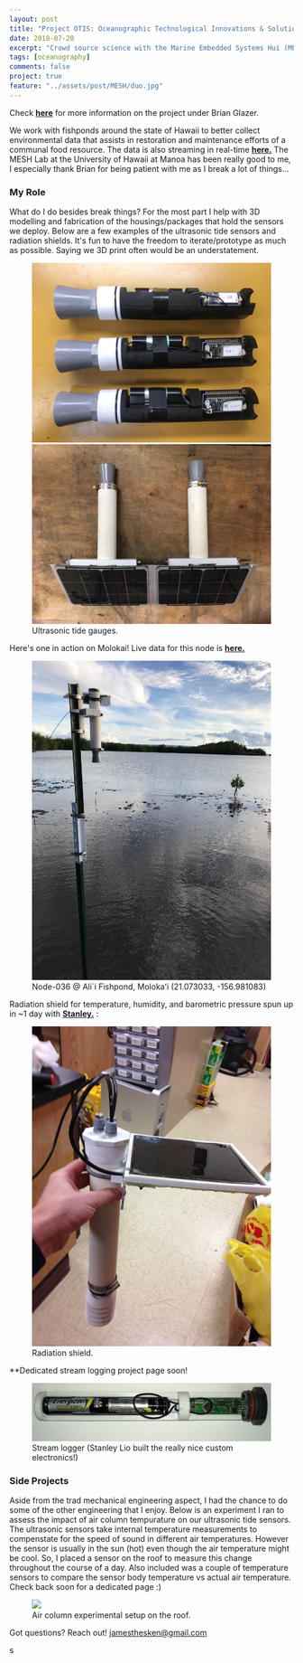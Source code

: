 ```yaml
---
layout: post
title: "Project OTIS: Oceanographic Technological Innovations & Solutions"
date: 2018-07-20
excerpt: "Crowd source science with the Marine Embedded Systems Hui (MESH Lab)"
tags: [oceanography]
comments: false
project: true
feature: "../assets/post/MESH/duo.jpg"
---
```


Check <a href="https://grogdata.soest.hawaii.edu/project_info/"><b> here</b></a> for more information on the project under Brian Glazer.

We work with fishponds around the state of Hawaii to better collect environmental data that assists in restoration and maintenance efforts of a communal food resource. The data is also streaming in real-time <a href="https://grogdata.soest.hawaii.edu/"><b> here.</b></a> The MESH Lab at the University of Hawaii at Manoa has been really good to me, I especially thank Brian for being patient with me as I break a lot of things... 

### My Role
What do I do besides break things? For the most part I help  with 3D modelling and fabrication of the housings/packages that hold the sensors we deploy. Below are a few examples of the ultrasonic tide sensors and radiation shields. It's fun to have the freedom to iterate/prototype as much as possible. Saying we 3D print often would be an understatement.

 
<figure class="half">
    <a href="../assets/post/MESH/ultrasonic.jpg"><img src="../assets/post/MESH/ultrasonic.jpg"></a>
    <a href="../assets/post/MESH/SC-gauges.jpg"><img src="../assets/post/MESH/SC-gauges.jpg"></a>
    <figcaption>Ultrasonic tide gauges.</figcaption>
</figure>

Here's one in action on Molokai! Live data for this node is <a href="https://grogdata.soest.hawaii.edu/molokai/nodepage/node-036/"><b> here.</b></a> 

<figure>
	<a href="../assets/post/MESH/molokai.jpg"><img src="../assets/post/MESH/molokai.jpg"></a>
	<figcaption>Node-036 @ Ali`i Fishpond, Molokaʻi (21.073033, -156.981083)</figcaption>
</figure>


Radiation shield for temperature, humidity, and barometric pressure spun up in ~1 day with <a href="https://www.stanleylio.com"><b> Stanley.</b></a> : 

<figure>
	<a href="../assets/post/MESH/radiation.JPG"><img src="../assets/post/MESH/radiation.JPG"></a>
	<figcaption>Radiation shield.</figcaption>
</figure>

**Dedicated stream logging project page soon!
<figure>
	<a href="../assets/post/MESH/best.JPG"><img src="../assets/post/MESH/best.JPG"></a>
	<figcaption>Stream logger (Stanley Lio built the really nice custom electronics!)</figcaption>
</figure>


### Side Projects 
Aside from the trad mechanical engineering aspect, I had the chance to do some of the other engineering that I enjoy. Below is an experiment I ran to assess the impact of air column tempurature on our ultrasonic tide sensors. The ultrasonic sensors take internal temperature measurements to compenstate for the speed of sound in different air temperatures. However the sensor is usually in the sun (hot) even though the air temperature might be cool. So, I placed a sensor on the roof to measure this change throughout the course of a day. Also included was a couple of temperature sensors to compare the sensor body temperature vs actual air temperature. Check back soon for a dedicated page :) 

<figure>
	<a href="../assets/post/MESH/setup.JPG"><img src="../assets/post/MESH/setup.JPG"></a>
	<figcaption>Air column experimental setup on the roof.</figcaption>
</figure>



Got questions? Reach out! jamesthesken@gmail.com





s
